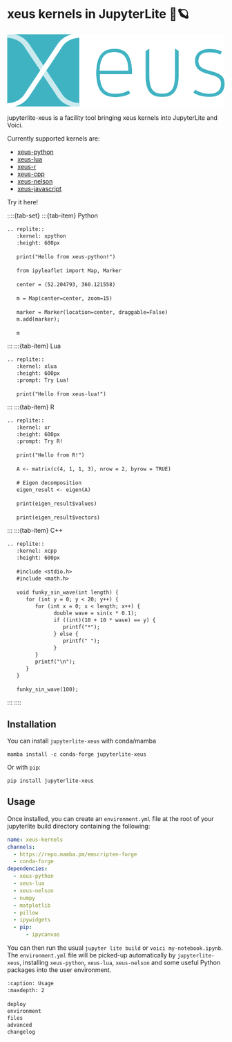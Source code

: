 # xeus kernels in JupyterLite 🚀🪐

![Xeus logo](./xeus.svg)

jupyterlite-xeus is a facility tool bringing xeus kernels into JupyterLite and Voici.

Currently supported kernels are:

- [xeus-python](https://github.com/jupyter-xeus/xeus-python)
- [xeus-lua](https://github.com/jupyter-xeus/xeus-lua)
- [xeus-r](https://github.com/jupyter-xeus/xeus-r)
- [xeus-cpp](https://github.com/compiler-research/xeus-cpp)
- [xeus-nelson](https://github.com/jupyter-xeus/xeus-nelson)
- [xeus-javascript](https://github.com/jupyter-xeus/xeus-javascript)

Try it here!

::::{tab-set}
:::{tab-item} Python

```{eval-rst}
.. replite::
   :kernel: xpython
   :height: 600px

   print("Hello from xeus-python!")

   from ipyleaflet import Map, Marker

   center = (52.204793, 360.121558)

   m = Map(center=center, zoom=15)

   marker = Marker(location=center, draggable=False)
   m.add(marker);

   m
```

:::
:::{tab-item} Lua

```{eval-rst}
.. replite::
   :kernel: xlua
   :height: 600px
   :prompt: Try Lua!

   print("Hello from xeus-lua!")
```

:::
:::{tab-item} R

```{eval-rst}
.. replite::
   :kernel: xr
   :height: 600px
   :prompt: Try R!

   print("Hello from R!")

   A <- matrix(c(4, 1, 1, 3), nrow = 2, byrow = TRUE)

   # Eigen decomposition
   eigen_result <- eigen(A)

   print(eigen_result$values)

   print(eigen_result$vectors)
```

:::
:::{tab-item} C++

```{eval-rst}
.. replite::
   :kernel: xcpp
   :height: 600px

   #include <stdio.h>
   #include <math.h>

   void funky_sin_wave(int length) {
      for (int y = 0; y < 20; y++) {
         for (int x = 0; x < length; x++) {
               double wave = sin(x * 0.1);
               if ((int)(10 + 10 * wave) == y) {
                  printf("*");
               } else {
                  printf(" ");
               }
         }
         printf("\n");
      }
   }

   funky_sin_wave(100);
```

:::
::::

## Installation

You can install `jupyterlite-xeus` with conda/mamba

```
mamba install -c conda-forge jupyterlite-xeus
```

Or with `pip`:

```
pip install jupyterlite-xeus
```

## Usage

Once installed, you can create an `environment.yml` file at the root of your jupyterlite build directory containing the following:

```yml
name: xeus-kernels
channels:
  - https://repo.mamba.pm/emscripten-forge
  - conda-forge
dependencies:
  - xeus-python
  - xeus-lua
  - xeus-nelson
  - numpy
  - matplotlib
  - pillow
  - ipywidgets
  - pip:
      - ipycanvas
```

You can then run the usual `jupyter lite build` or `voici my-notebook.ipynb`. The `environment.yml` file will be picked-up automatically by `jupyterlite-xeus`, installing `xeus-python`, `xeus-lua`, `xeus-nelson` and some useful Python packages into the user environment.

```{toctree}
:caption: Usage
:maxdepth: 2

deploy
environment
files
advanced
changelog
```
